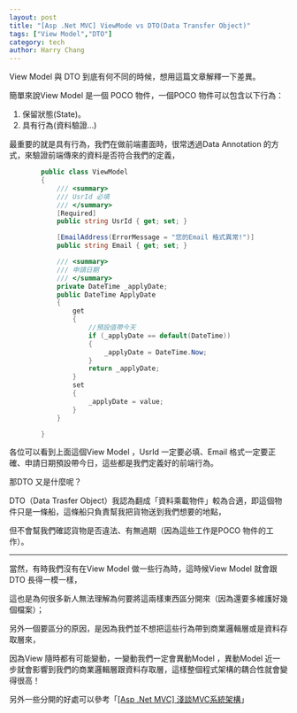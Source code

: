 ```yaml
---
layout: post
title: "[Asp .Net MVC] ViewMode vs DTO(Data Transfer Object)"
tags: ["View Model","DTO"]
category: tech
author: Harry Chang
---
```


View Model 與 DTO 到底有何不同的時候，想用這篇文章解釋一下差異。

簡單來說View Model 是一個 POCO 物件，一個POCO 物件可以包含以下行為：

1.  保留狀態(State)。
2.  具有行為(資料驗證...)

最重要的就是具有行為，我們在做前端畫面時，很常透過Data Annotation 的方式，來驗證前端傳來的資料是否符合我們的定義，

 <!--more-->

~~~ cs
        public class ViewModel
        {
            /// <summary>
            /// UsrId 必填
            /// </summary>
            [Required]
            public string UsrId { get; set; }

            [EmailAddress(ErrorMessage = "您的Email 格式異常!")]
            public string Email { get; set; }

            /// <summary>
            /// 申請日期
            /// </summary>
            private DateTime _applyDate;
            public DateTime ApplyDate
            {
                get
                {
                    //預設值帶今天
                    if (_applyDate == default(DateTime))
                    {
                        _applyDate = DateTime.Now;
                    }
                    return _applyDate;
                }
                set
                {
                    _applyDate = value;
                }
            }

        }
~~~

各位可以看到上面這個View Model ，UsrId 一定要必填、Email 格式一定要正確、申請日期預設帶今日，這些都是我們定義好的前端行為。

那DTO 又是什麼呢？

DTO（Data Trasfer Object）我認為翻成「資料乘載物件」較為合適，即這個物件只是一條船，這條船只負責幫我把貨物送到我們想要的地點，

但不會幫我們確認貨物是否違法、有無過期（因為這些工作是POCO 物件的工作）。

* * *

當然，有時我們沒有在View Model 做一些行為時，這時候View Model 就會跟 DTO 長得一模一樣，

這也是為何很多新人無法理解為何要將這兩樣東西區分開來（因為還要多維護好幾個檔案）；

另外一個要區分的原因，是因為我們並不想把這些行為帶到商業邏輯層或是資料存取層來，

因為View 隨時都有可能變動，一變動我們一定會異動Model ，異動Model 近一步就會影響到我們的商業邏輯層跟資料存取層，這樣整個程式架構的耦合性就會變得很高！

另外一些分開的好處可以參考「[[Asp .Net MVC] 淺談MVC系統架構](https://changyuhao625.github.io/tech/2016/06/08/mvc-architecture)」